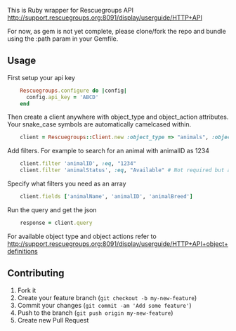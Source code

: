 This is Ruby wrapper for Rescuegroups API
http://support.rescuegroups.org:8091/display/userguide/HTTP+API

For now, as gem is not yet complete, please clone/fork the repo
and bundle using the :path param in your Gemfile.

## Usage

First setup your api key
```ruby
    Rescuegroups.configure do |config|
      config.api_key = 'ABCD'
    end
``` 
Then create a client anywhere with object_type and object_action attributes.
Your snake_case symbols are automatically camelcased within.
```ruby
    client = Rescuegroups::Client.new :object_type => "animals", :object_action => "publicSearch"
```
Add filters. For example to search for an animal with animalID as 1234
```ruby
    client.filter 'animalID', :eq, "1234"
    client.filter 'animalStatus', :eq, "Available" # Not required but adviced
```
Specify what filters you need as an array
```ruby
    client.fields ['animalName', 'animalID', 'animalBreed']
```
Run the query and get the json
```ruby  
    response = client.query
```
For available object type and object actions refer to 
http://support.rescuegroups.org:8091/display/userguide/HTTP+API+object+definitions

## Contributing

1. Fork it
2. Create your feature branch (`git checkout -b my-new-feature`)
3. Commit your changes (`git commit -am 'Add some feature'`)
4. Push to the branch (`git push origin my-new-feature`)
5. Create new Pull Request
